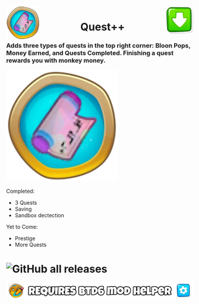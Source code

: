 <a href="[https://github.com/Mattcy1/Quest/releases/latest/download/QuestMod.dll](https://github.com/Mattcy1/Quest/releases/download/btd6-mod/QuestMod.dll)">
    <img align="left" alt="Icon" height="90" src="Icon.png">
    <img align="right" alt="Download" height="75" src="https://raw.githubusercontent.com/gurrenm3/BTD-Mod-Helper/master/BloonsTD6%20Mod%20Helper/Resources/DownloadBtn.png">
</a>

<h1 align="center">Quest++</h1>

### Adds three types of quests in the top right corner: Bloon Pops, Money Earned, and Quests Completed. Finishing a quest rewards you with monkey money.
<p float="left">
    <img alt="Quest" width="300" height="300" src="Icon.png"/>
</p>





Completed:

* 3 Quests
* Saving
* Sandbox dectection

Yet to Come:

* Prestige
* More Quests
  
<h1 aling="left"><img alt="GitHub all releases" height="25" src="https://img.shields.io/github/downloads/Mattcy1/WheelOfDoom/total?label=Total%20Dowloads"></h1>


[![Requires BTD6 Mod Helper](https://raw.githubusercontent.com/gurrenm3/BTD-Mod-Helper/master/banner.png)](https://github.com/gurrenm3/BTD-Mod-Helper#readme)
